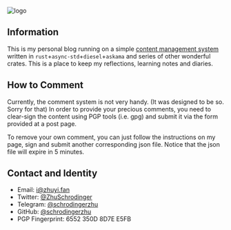 ![logo](https://avatars1.githubusercontent.com/u/20108837?s=460&u=05cfed0a160e030d93c2656f77b1f677c63f7a36&v=4)

## Information

This is my personal blog running on a simple [content management system](https://github.com/schrodingerzhu/blog-system) written in `rust`+`async-std`+`diesel`+`askama` and series of other wonderful crates. This is a place to keep my reflections, learning notes and diaries. 

## How to Comment

Currently, the comment system is not very handy. (It was designed to be so. Sorry for that) In order to provide your precious comments, you need to clear-sign the content using PGP tools (i.e. gpg) and submit it via the form provided at a post page.

To remove your own comment, you can just follow the instructions on my page, sign and submit another corresponding json file. Notice that the json file will expire in $5$ minutes.

## Contact and Identity

-  Email: i@zhuyi.fan                                           
-  Twitter: [@ZhuSchrodinger](https://twitter.com/ZhuSchrodinger) 
-  Telegram: [@schrodingerzhu](https://t.me/schrodingerzhu)         
-  GitHub: [@schrodingerzhu](https://github.com/schrodingerzhu)  
-  PGP Fingerprint: 6552 350D 8D7E E5FB                                   

 
